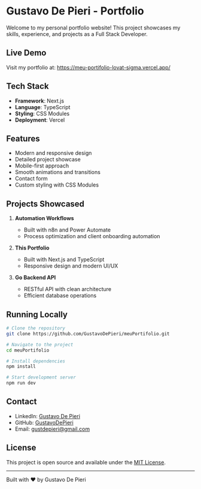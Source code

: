 # Gustavo De Pieri - Portfolio

Welcome to my personal portfolio website! This project showcases my skills, experience, and projects as a Full Stack Developer.

## Live Demo

Visit my portfolio at: https://meu-portifolio-lovat-sigma.vercel.app/

## Tech Stack

- **Framework**: Next.js
- **Language**: TypeScript
- **Styling**: CSS Modules
- **Deployment**: Vercel

## Features

- Modern and responsive design
- Detailed project showcase
- Mobile-first approach
- Smooth animations and transitions
- Contact form
- Custom styling with CSS Modules

## Projects Showcased

1. **Automation Workflows**
   - Built with n8n and Power Automate
   - Process optimization and client onboarding automation

2. **This Portfolio**
   - Built with Next.js and TypeScript
   - Responsive design and modern UI/UX

3. **Go Backend API**
   - RESTful API with clean architecture
   - Efficient database operations

## Running Locally

```bash
# Clone the repository
git clone https://github.com/GustavoDePieri/meuPortifolio.git

# Navigate to the project
cd meuPortifolio

# Install dependencies
npm install

# Start development server
npm run dev
```

## Contact

- LinkedIn: [Gustavo De Pieri](https://linkedin.com/in/gustavodepieri)
- GitHub: [GustavoDePieri](https://github.com/gustavodepieri)
- Email: gustdepieri@gmail.com

## License

This project is open source and available under the [MIT License](LICENSE).

---
Built with ❤️ by Gustavo De Pieri

